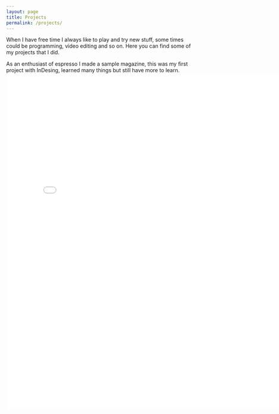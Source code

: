 ```yaml
---
layout: page
title: Projects
permalink: /projects/
---
```

When I have free time I always like to play and try new stuff, some times could be programming, video editing and so on. 
Here you can find some of my projects that I did.










As an enthusiast of espresso I made a sample magazine, this was my first project with InDesing, learned many things but still have more to learn. 
<embed src="../files/espressomagazinetest.pdf" width="800px" height="900px" />
